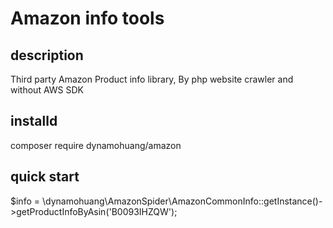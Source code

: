 # Amazon info tools
## description
Third party Amazon Product info library, By php website crawler and without AWS SDK
## installd
composer require dynamohuang/amazon
## quick start
$info = \dynamohuang\AmazonSpider\AmazonCommonInfo::getInstance()->getProductInfoByAsin('B0093IHZQW');
